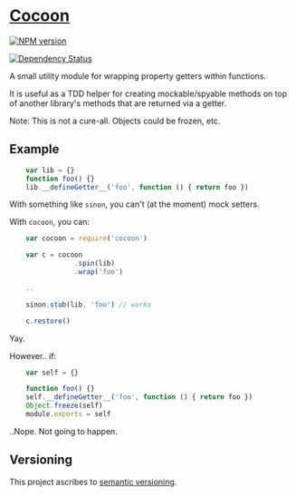 # [Cocoon](https://npmjs.org/package/cocoon)

[![NPM version](https://badge.fury.io/js/cocoon.svg)](http://badge.fury.io/js/cocoon)

[![Dependency Status](https://david-dm.org/brentlintner/cocoon.svg)](https://david-dm.org/brentlintner/cocoon)

A small utility module for wrapping property getters within functions.

It is useful as a TDD helper for creating mockable/spyable methods on top of another
library's methods that are returned via a getter.

Note: This is not a cure-all. Objects could be frozen, etc.

## Example

```javascript
    var lib = {}
    function foo() {}
    lib.__defineGetter__('foo', function () { return foo })
```

With something like `sinon`, you can't (at the moment) mock setters.

With `cocoon`, you can:

```javascript
    var cocoon = require('cocoon')

    var c = cocoon
                .spin(lib)
                .wrap('foo')

    ..

    sinon.stub(lib, 'foo') // works

    c.restore()
```

Yay.

However.. if:

```javascript
    var self = {}

    function foo() {}
    self.__defineGetter__('foo', function () { return foo })
    Object.freeze(self)
    module.exports = self
```

..Nope. Not going to happen.

## Versioning

This project ascribes to [semantic versioning](http://semver.org).
